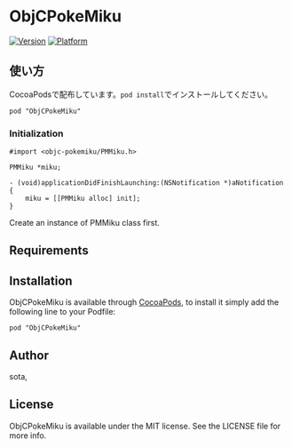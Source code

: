 # ObjCPokeMiku

[![Version](http://cocoapod-badges.herokuapp.com/v/ObjCPokeMiku/badge.png)](http://cocoadocs.org/docsets/ObjCPokeMiku)
[![Platform](http://cocoapod-badges.herokuapp.com/p/ObjCPokeMiku/badge.png)](http://cocoadocs.org/docsets/ObjCPokeMiku)

## 使い方

CocoaPodsで配布しています。`pod install`でインストールしてください。

    pod "ObjCPokeMiku"

### Initialization

```
#import <objc-pokemiku/PMMiku.h>

PMMiku *miku;

- (void)applicationDidFinishLaunching:(NSNotification *)aNotification
{
    miku = [[PMMiku alloc] init];
}
```

Create an instance of PMMiku class first.

## Requirements

## Installation

ObjCPokeMiku is available through [CocoaPods](http://cocoapods.org), to install
it simply add the following line to your Podfile:

    pod "ObjCPokeMiku"

## Author

sota, 

## License

ObjCPokeMiku is available under the MIT license. See the LICENSE file for more info.

